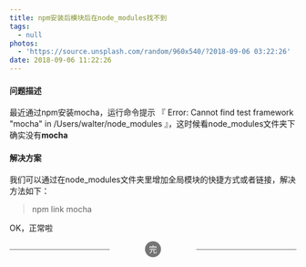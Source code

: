 ```yaml
---
title: npm安装后模块后在node_modules找不到
tags:
  - null
photos:
  - 'https://source.unsplash.com/random/960x540/?2018-09-06 03:22:26'
date: 2018-09-06 11:22:26
---
```


#### 问题描述

最近通过npm安装mocha，运行命令提示 『 Error: Cannot find test framework "mocha" in /Users/walter/node_modules 』，这时候看node_modules文件夹下确实没有**mocha** 
<!--more-->
#### 解决方案

我们可以通过在node_modules文件夹里增加全局模块的快捷方式或者链接，解决方法如下：

> npm link mocha

OK，正常啦






<p><section style="text-align: center; font-size: 1em; font-weight: inherit; text-decoration: inherit; color: rgb(255, 255, 255); border-color: rgb(117, 117, 118); box-sizing: border-box;"><section data-width="2em" style="width: 2em; height: 2em; margin-right: auto; margin-left: auto; border-radius: 100%; box-sizing: border-box; background-color: rgb(117, 117, 118);"><section style="display: inline-block; padding-right: 0.5em; padding-left: 0.5em; font-size: 1em; line-height: 2; box-sizing: border-box; color: inherit;"><section class="135brush" data-brushtype="text" style="box-sizing: border-box; color: inherit;">完</section></section></section><section style="margin-top: -1em; margin-bottom: 1em; box-sizing: border-box; color: inherit;"><section data-width="35%" style="border-top-width: 1px; border-top-style: solid; width: 35%; float: left; border-color: rgb(117, 117, 118); box-sizing: border-box; color: inherit;"></section><section data-width="35%" style="border-top-width: 1px; border-top-style: solid; width: 35%; float: right; border-color: rgb(117, 117, 118); box-sizing: border-box; color: inherit;"></section></section></section><br><br></p>